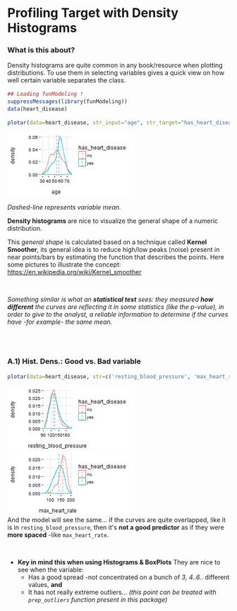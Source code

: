 Profiling Target with Density Histograms
===

### What is this about?

Density histograms are quite common in any book/resource when plotting distributions. To use them in selecting variables gives a quick view on how well certain variable separates the class.





```r
## Loading funModeling !
suppressMessages(library(funModeling))
data(heart_disease)
```



```r
plotar(data=heart_disease, str_input="age", str_target="has_heart_disease", plot_type = "histdens")
```

![plot of chunk variable_importance1](figure/variable_importance1-1.png)

_Dashed-line represents variable mean._

**Density histograms** are nice to visualize the general shape of a numeric distribution.

This *general shape* is calculated based on a technique called **Kernel Smoother**, its general idea is to reduce high/low peaks (noise) present in near points/bars by estimating the function that describes the points. Here some pictures to illustrate the concept: https://en.wikipedia.org/wiki/Kernel_smoother

<br>



_Something similar is what an **statistical test** sees: they measured **how different** the curves are reflecting it in some statistics (like the p-value), in order to give to the analyst, a  reliable information to determine if the curves have -for example- the same mean._

<br>
<br>

### A.1) Hist. Dens.: Good vs. Bad variable


```r
plotar(data=heart_disease, str=c('resting_blood_pressure', 'max_heart_rate'),  str_target="has_heart_disease", plot_type = "histdens")
```

![plot of chunk variable_importance2](figure/variable_importance2-1.png)![plot of chunk variable_importance2](figure/variable_importance2-2.png)
<br>
And the model will see the same... if the curves are quite overlapped, like it is in `resting_blood_pressure`, then it's **not a good predictor** as if they were **more spaced** -like `max_heart_rate`.

<br>


* **Key in mind this when using Histograms & BoxPlots** They are nice to see when the variable:
    + Has a good spread -not concentrated on a bunch of _3, 4..6.._ different values, **and**
    + It has not really extreme outliers... _(this point can be treated with `prep_outliers` function present in this package)_
	
<br>


